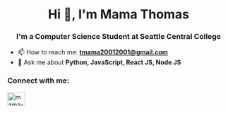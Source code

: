 <h1 align="center">Hi 👋, I'm Mama Thomas</h1>
<h3 align="center">I'm a Computer Science Student at Seattle Central College</h3>

- 📫 How to reach me: **tmama20012001@gmail.com**
-  💬 Ask me about **Python, JavaScript, React JS, Node JS**

<h3 align="left">Connect with me: </h3>

<p>
<a href="https://www.linkedin.com/in/mama-thomas-89b0a321b" target="blank"><img align="center" src="https://cdn.jsdelivr.net/npm/simple-icons@3.0.1/icons/linkedin.svg" alt="mama-thomas" height="30" width="40"/></a>
</p>
<!--
**Mama-Thomas/Mama-Thomas** is a ✨ _special_ ✨ repository because its `README.md` (this file) appears on your GitHub profile.

Here are some ideas to get you started:

- 🔭 I’m currently working on ...
- 🌱 I’m currently learning ...
- 👯 I’m looking to collaborate on ...
- 🤔 I’m looking for help with ...
- 💬 Ask me about ...
- 📫 How to reach me: ...
- 😄 Pronouns: ...
- ⚡ Fun fact: ...
-->
